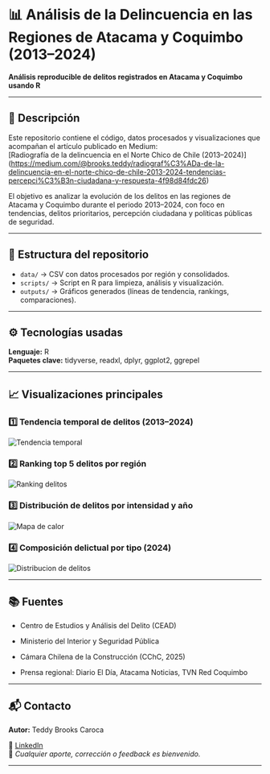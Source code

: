  # 📊 Análisis de la Delincuencia en las Regiones de Atacama y Coquimbo (2013–2024)

 
**Análisis reproducible de delitos registrados en Atacama y Coquimbo usando R**

 ---
 
## 📌 Descripción
 
 Este repositorio contiene el código, datos procesados y visualizaciones que acompañan el artículo publicado en Medium:  
 \[Radiografía de la delincuencia en el Norte Chico de Chile (2013–2024)](https://medium.com/@brooks.teddy/radiograf%C3%ADa-de-la-delincuencia-en-el-norte-chico-de-chile-2013-2024-tendencias-percepci%C3%B3n-ciudadana-y-respuesta-4f98d84fdc26)

 El objetivo es analizar la evolución de los delitos en las regiones de Atacama y Coquimbo durante el periodo 2013–2024, con foco en tendencias, delitos prioritarios, percepción ciudadana y políticas públicas de seguridad.
 
 ---
 
## 📁 Estructura del repositorio
 
- `data/` → CSV con datos procesados por región y consolidados.
- `scripts/` → Script en R para limpieza, análisis y visualización.
- `outputs/` → Gráficos generados (líneas de tendencia, rankings, comparaciones).

---

## ⚙️ Tecnologías usadas

**Lenguaje:** R  
**Paquetes clave:** tidyverse, readxl, dplyr, ggplot2, ggrepel

---

## 📈 Visualizaciones principales

### 1️⃣ Tendencia temporal de delitos (2013–2024)
![Tendencia temporal](outputs/tendencia\_temporal\_delitos.png)

### 2️⃣ Ranking top 5 delitos por región
![Ranking delitos](outputs/top\_5\_delitos\_mayor\_aumento.png)

### 3️⃣ Distribución de delitos por intensidad y año
![Mapa de calor](outputs/matriz\_intensidad\_delictual.png)

### 4️⃣ Composición delictual por tipo (2024)
![Distribucion de delitos](outputs/composicion\_delictual\_region.png)

---

## 📚 Fuentes

- Centro de Estudios y Análisis del Delito (CEAD)

- Ministerio del Interior y Seguridad Pública

- Cámara Chilena de la Construcción (CChC, 2025)

- Prensa regional: Diario El Día, Atacama Noticias, TVN Red Coquimbo

 ---

 ## 📬 Contacto

**Autor:** Teddy Brooks Caroca  

📧 [LinkedIn](https://www.linkedin.com/in/teddy-brooks-caroca/)  
📌 *Cualquier aporte, corrección o feedback es bienvenido.*

---

 



